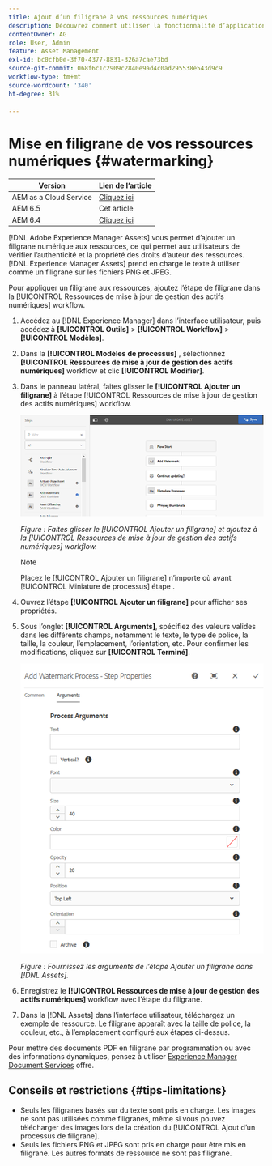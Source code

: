 ```yaml
---
title: Ajout d’un filigrane à vos ressources numériques
description: Découvrez comment utiliser la fonctionnalité d’application d’un filigrane pour ajouter un filigrane numérique aux ressources.
contentOwner: AG
role: User, Admin
feature: Asset Management
exl-id: bc0cfb0e-3f70-4377-8831-326a7cae73bd
source-git-commit: 068f6c1c2909c2840e9ad4c0ad295538e543d9c9
workflow-type: tm+mt
source-wordcount: '340'
ht-degree: 31%

---
```


# Mise en filigrane de vos ressources numériques {#watermarking}

| Version | Lien de l’article |
| -------- | ---------------------------- |
| AEM as a Cloud Service | [Cliquez ici](https://experienceleague.adobe.com/docs/experience-manager-cloud-service/content/assets/manage/watermark-assets.html?lang=en) |
| AEM 6.5 | Cet article |
| AEM 6.4 | [Cliquez ici](https://experienceleague.adobe.com/docs/experience-manager-64/assets/administer/watermarking.html?lang=en) |

[!DNL Adobe Experience Manager Assets] vous permet d’ajouter un filigrane numérique aux ressources, ce qui permet aux utilisateurs de vérifier l’authenticité et la propriété des droits d’auteur des ressources. [!DNL Experience Manager Assets] prend en charge le texte à utiliser comme un filigrane sur les fichiers PNG et JPEG.

Pour appliquer un filigrane aux ressources, ajoutez l’étape de filigrane dans la [!UICONTROL Ressources de mise à jour de gestion des actifs numériques] workflow.

1. Accédez au [!DNL Experience Manager] dans l’interface utilisateur, puis accédez à **[!UICONTROL Outils]** > **[!UICONTROL Workflow]** > **[!UICONTROL Modèles]**.
1. Dans la **[!UICONTROL Modèles de processus]** , sélectionnez **[!UICONTROL Ressources de mise à jour de gestion des actifs numériques]** workflow et clic **[!UICONTROL Modifier]**.

1. Dans le panneau latéral, faites glisser le **[!UICONTROL Ajouter un filigrane]** à l’étape [!UICONTROL Ressources de mise à jour de gestion des actifs numériques] workflow.

   ![Faites glisser le [!UICONTROL Ajouter un filigrane] et ajoutez à la [!UICONTROL Ressources de mise à jour de gestion des actifs numériques] workflow](assets/add_watermark_step_aem_assets.png)

   *Figure : Faites glisser le [!UICONTROL Ajouter un filigrane] et ajoutez à la [!UICONTROL Ressources de mise à jour de gestion des actifs numériques] workflow.*

   >[!NOTE]
   >
   >Placez le [!UICONTROL Ajouter un filigrane] n’importe où avant [!UICONTROL Miniature de processus] étape .

1. Ouvrez l’étape **[!UICONTROL Ajouter un filigrane]** pour afficher ses propriétés.
1. Sous l’onglet **[!UICONTROL Arguments]**, spécifiez des valeurs valides dans les différents champs, notamment le texte, le type de police, la taille, la couleur, l’emplacement, l’orientation, etc. Pour confirmer les modifications, cliquez sur **[!UICONTROL Terminé]**.

   ![Indiquer les arguments dans l’étape Ajouter un filigrane dans [!DNL Assets]](assets/arguments_add_watermark_aem_assets.png)

   *Figure : Fournissez les arguments de l’étape Ajouter un filigrane dans [!DNL Assets].*

1. Enregistrez le **[!UICONTROL Ressources de mise à jour de gestion des actifs numériques]** workflow avec l’étape du filigrane.
1. Dans la [!DNL Assets] dans l’interface utilisateur, téléchargez un exemple de ressource. Le filigrane apparaît avec la taille de police, la couleur, etc., à l’emplacement configuré aux étapes ci-dessus.

Pour mettre des documents PDF en filigrane par programmation ou avec des informations dynamiques, pensez à utiliser [Experience Manager Document Services](/help/forms/using/overview-aem-document-services.md) offre.

## Conseils et restrictions {#tips-limitations}

* Seuls les filigranes basés sur du texte sont pris en charge. Les images ne sont pas utilisées comme filigranes, même si vous pouvez télécharger des images lors de la création du [!UICONTROL Ajout d’un processus de filigrane].
* Seuls les fichiers PNG et JPEG sont pris en charge pour être mis en filigrane. Les autres formats de ressource ne sont pas filigrane.

